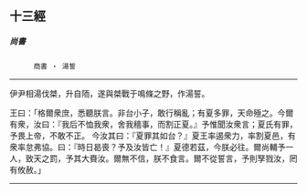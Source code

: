 

## 十三經

##### 尚書
　　　`商書 ‧ 湯誓`

* * *

伊尹相湯伐桀，升自陑，遂與桀戰于鳴條之野，作湯誓。

王曰：「格爾衆庶，悉聽朕言。非台小子，敢行稱亂；有夏多罪，天命殛之。今爾有衆，汝曰：『我后不恤我衆，舍我穡事，而割正夏。』予惟聞汝衆言；夏氏有罪，予畏上帝，不敢不正。 今汝其曰：『夏罪其如台？』夏王率遏衆力，率割夏邑，有衆率怠弗協。曰：『時日曷喪？予及汝皆亡！』夏德若茲，今朕必往。爾尚輔予一人，致天之罰，予其大賚汝。爾無不信，朕不食言。爾不從誓言，予則孥戮汝，罔有攸赦。」

* * *


